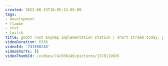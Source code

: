 ```yaml
---
created: 2022-08-15T18:05:13-05:00
tags:
- development
- flambe
- rust
- twitch
title: godot rust anymap implementation station | short stream today, probably
videoDuration: 6336
videoId: '741500246'
videoShorts: []
videoThumbId: /videos/741500246/pictures/1578119635
---
```

